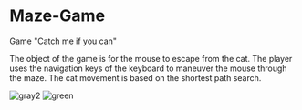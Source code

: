 # Maze-Game
Game "Catch me if you can"

The object of the game is for the mouse to escape from the cat.
The player uses the navigation keys of the keyboard to maneuver the mouse through the maze. The cat movement is based on the shortest path search. 


![gray2](https://user-images.githubusercontent.com/42369579/46489781-02181f00-c80f-11e8-8bec-6230697ad4b7.gif)
![green](https://user-images.githubusercontent.com/42369579/46135339-9f8eb400-c24d-11e8-8bad-23581c2d7fd2.gif)
